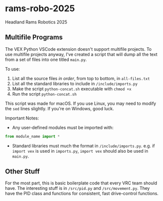 # rams-robo-2025

Headland Rams Robotics 2025

## Multifile Programs

The VEX Python VSCode extension doesn't support multifile projects. To use
multifile projects anyway, I've created a script that will dump all the text
from a set of files into one titled `main.py`.

To use:  
1. List all the source files _in order_, from top to bottom, in `all-files.txt`
2. List all the standard libraries to include in `/include/imports.py`
3. Make the script `python-concat.sh` executable with `chmod +x`
4. Run the script `python-concat.sh`

This script was made for macOS. If you use Linux, you may need to modify the 
`sed` lines slightly. If you're on Windows, good luck.

Important Notes:  
- Any user-defined modules must be imported with:
```py
from module_name import *
```

- Standard libraries must much the format in `/include/imports.py`. e.g. if
`import vex` is used in `imports.py`, `import vex` should also be used in
`main.py`.

## Other Stuff

For the most part, this is basic boilerplate code that every VRC team should 
have. The interesting stuff is in `/src/pid.py` and `/src/movement.py`. They 
have the PID class and functions for consistent, fast drive-control functions.
